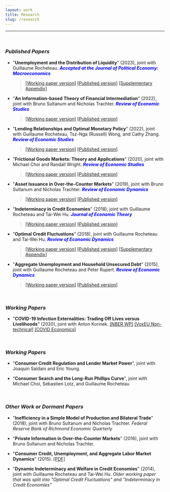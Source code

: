 ```yaml
---
layout: work
title: Research
slug: /research
---
```


---

<br />

### ***Published Papers***
-  "__Unemployment and the Distribution of Liquidity__" (2023), joint with Guillaume Rocheteau. <span style="color: blue"> ***Accepted at the Journal of Political Economy: Macroeconomics*** </span>
    > <a href="./assets/pdfs/JPE_Macro_MS220025_final.pdf" target="_blank" rel="noopener noreferrer">[Working paper version]</a> <a href="https://www.journals.uchicago.edu/doi/10.1086/727797" target="_blank" rel="noopener noreferrer">[Published version]</a> <a href="./assets/pdfs/JPE_Macro_MS220025_online_appendix.pdf" target="_blank" rel="noopener noreferrer">[Supplementary Appendix]</a> 

-  "__An Information-based Theory of Financial Intermediation__" (2022), joint with Bruno Sultanum and Nicholas Trachter. <span style="color: blue"> ***Review of Economic Studies*** </span>
    > <a href="./assets/pdfs/BST_ReStud_July2021.pdf" target="_blank" rel="noopener noreferrer">[Working paper version]</a> <a href="https://academic.oup.com/restud/article/89/5/2381/6482754" target="_blank" rel="noopener noreferrer">[Published version]</a> 


- "__Lending Relationships and Optimal Monetary Policy__" (2022), joint with Guillaume Rocheteau, Tsz-Nga (Russell) Wong, and Cathy Zhang. <span style="color: blue"> ***Review of Economic Studies*** </span>
    > <a href="./assets/pdfs/BRZW_ReStud_July2021.pdf" target="_blank" rel="noopener noreferrer">[Working paper version]</a> <a href="https://academic.oup.com/restud/article/89/4/1833/6427558" target="_blank" rel="noopener noreferrer">[Published version]</a> 


- "__Frictional Goods Markets: Theory and Applications__" (2020), joint with Michael Choi and Randall Wright. <span style="color: blue"> ***Review of Economic Studies*** </span>
    > <a href="./assets/pdfs/BCW_ReStud_June2019.pdf" target="_blank" rel="noopener noreferrer">[Working paper version]</a>
    <a href="https://academic.oup.com/restud/article-abstract/87/2/691/5570997?redirectedFrom=fulltext#" target="_blank" rel="noopener noreferrer">[Published version]</a> 


- "__Asset Issuance in Over-the-Counter Markets__" (2019), joint with Bruno Sultanum and Nicholas Trachter. <span style="color: blue"> ***Review of Economic Dynamics*** </span>
    > <a href="./assets/pdfs/BST_RED_Jan2019.pdf" target="_blank" rel="noopener noreferrer">[Working paper version]</a> 
    <a href="https://www.sciencedirect.com/science/article/abs/pii/S1094202518303041" target="_blank" rel="noopener noreferrer">[Published version]</a> 


- "__Indeterminacy in Credit Economies__" (2018), joint with Guillaume Rocheteau and Tai-Wei Hu. <span style="color: blue"> ***Journal of Economic Theory*** </span>
    > <a href="./assets/pdfs/BHR_JET_Jan2018.pdf" target="_blank" rel="noopener noreferrer">[Working paper version]</a> 
    <a href="https://www.sciencedirect.com/science/article/abs/pii/S0022053118300334" target="_blank" rel="noopener noreferrer">[Published version]</a> 


- "__Optimal Credit Fluctuations__" (2018), joint with Guillaume Rocheteau and Tai-Wei Hu. <span style="color: blue"> ***Review of Economic Dynamics*** </span>
    > <a href="./assets/pdfs/BHR_RED_July2017.pdf" target="_blank" rel="noopener noreferrer">[Working paper version]</a> 
    <a href="https://www.sciencedirect.com/science/article/abs/pii/S1094202517300613" target="_blank" rel="noopener noreferrer">[Published version]</a> 
    <a href="./assets/pdfs/BHR_RED_SuppAppendix_July2017.pdf" target="_blank" rel="noopener noreferrer">[Supplementary Appendix]</a> 

- "__Aggregate Unemployment and Household Unsecured Debt__" (2015), joint with Guillaume Rocheteau and Peter Rupert. <span style="color: blue"> ***Review of Economic Dynamics*** </span>
    > <a href="./assets/pdfs/BRR_RED_Nov2014.pdf" target="_blank" rel="noopener noreferrer">[Working paper version]</a> 
    <a href="https://www.sciencedirect.com/science/article/abs/pii/S1094202514000465" target="_blank" rel="noopener noreferrer">[Published version]</a> 


<br />


### ***Working Papers***

-  "__COVID-19 Infection Externalities: Trading Off Lives versus Livelihoods__" (2020), joint with Anton Korinek. 
<a href="https://www.nber.org/papers/w27009" target="_blank" rel="noopener noreferrer">[NBER WP]</a>
<a href="https://voxeu.org/article/covid-19-infection-externalities-herd-immunity-versus-containment-strategies" target="_blank" rel="noopener noreferrer">[VoxEU Non-technical]</a>
<a href="https://cepr.org/sites/default/files/news/CovidEconomics11.pdf" target="_blank" rel="noopener noreferrer">[COVID Economics]</a>



<br />


### ***Working Papers***

-  "__Consumer Credit Regulation and Lender Market Power__", joint with Joaquin Saldain and Eric Young.

-  "__Consumer Search and the Long-Run Phillips Curve__", joint with Michael Choi, Sebastien Lotz, and Guillaume Rocheteau


<br />


### ***Other Work or Dormant Papers***

-  "__Inefficiency in a Simple Model of Production and Bilateral Trade__" (2018), joint with Bruno Sultanum and Nicholas Trachter. *Federal Reserve Bank of Richmond Economic Quarterly*


-  "__Private Information in Over-the-Counter Markets__" (2016), joint with Bruno Sultanum and Nicholas Trachter. <span style="color:  gray"></span>

-  "__Consumer Credit, Unemployment, and Aggregate Labor Market Dynamics__" (2015). 
<a href="./assets/pdfs/consumer_credit_unemployment.pdf" target="_blank" rel="noopener noreferrer">[PDF]</a> 

-  "__Dynamic Indeterminacy and Welfare in Credit Economies__" (2014), joint with Guillaume Rocheteau and Tai-Wei Hu. *Older working paper that was split into "Optimal Credit Fluctuations" and "Indeterminacy in Credit Economies"*

<br />
